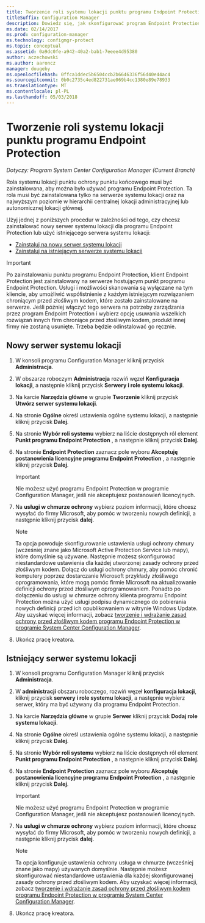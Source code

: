 ```yaml
---
title: Tworzenie roli systemu lokacji punktu programu Endpoint Protection
titleSuffix: Configuration Manager
description: Dowiedz się, jak skonfigurować program Endpoint Protection do zarządzania zabezpieczeniami i złośliwego oprogramowania na komputerach klienckich programu Configuration Manager.
ms.date: 02/14/2017
ms.prod: configuration-manager
ms.technology: configmgr-protect
ms.topic: conceptual
ms.assetid: 0a9dc0fe-a942-40a2-bab1-7eeee4d95380
author: aczechowski
ms.author: aaroncz
manager: dougeby
ms.openlocfilehash: 0ffca1ddec5b6504ccb2b6646336f56d40e44ac4
ms.sourcegitcommit: 0b0c2735c4ed822731ae069b4cc1380e89e78933
ms.translationtype: MT
ms.contentlocale: pl-PL
ms.lasthandoff: 05/03/2018
---
```

# <a name="create-an-endpoint-protection-point-site-system-role"></a>Tworzenie roli systemu lokacji punktu programu Endpoint Protection

*Dotyczy: Program System Center Configuration Manager (Current Branch)*

 Rola systemu lokacji punktu ochrony punktu końcowego musi być zainstalowana, aby można było używać programu Endpoint Protection. Ta rola musi być zainstalowana tylko na serwerze systemu lokacji oraz na najwyższym poziomie w hierarchii centralnej lokacji administracyjnej lub autonomicznej lokacji głównej.

 Użyj jednej z poniższych procedur w zależności od tego, czy chcesz zainstalować nowy serwer systemu lokacji dla programu Endpoint Protection lub użyć istniejącego serwera systemu lokacji:
 - [Zainstaluj na nowy serwer systemu lokacji](#new-site-system-server)
 - [Zainstaluj na istniejącym serwerze systemu lokacji](#existing-site-system-server)

> [!IMPORTANT]
>  Po zainstalowaniu punktu programu Endpoint Protection, klient Endpoint Protection jest zainstalowany na serwerze hostującym punkt programu Endpoint Protection. Usługi i możliwości skanowania są wyłączane na tym kliencie, aby umożliwić współistnienie z każdym istniejącym rozwiązaniem chroniącym przed złośliwym kodem, które zostało zainstalowane na serwerze. Jeśli później włączyć tego serwera na potrzeby zarządzania przez program Endpoint Protection i wybierz opcję usuwania wszelkich rozwiązań innych firm chroniące przed złośliwym kodem, produkt innej firmy nie zostaną usunięte. Trzeba będzie odinstalować go ręcznie.

## <a name="new-site-system-server"></a>Nowy serwer systemu lokacji

1.  W konsoli programu Configuration Manager kliknij przycisk **Administracja**.

2.  W obszarze roboczym **Administracja** rozwiń węzeł **Konfiguracja lokacji**, a następnie kliknij przycisk **Serwery i role systemu lokacji**.

3.  Na karcie **Narzędzia główne** w grupie **Tworzenie** kliknij przycisk **Utwórz serwer systemu lokacji**.

4.  Na stronie **Ogólne** określ ustawienia ogólne systemu lokacji, a następnie kliknij przycisk **Dalej**.

5.  Na stronie **Wybór roli systemu** wybierz na liście dostępnych ról element **Punkt programu Endpoint Protection** , a następnie kliknij przycisk **Dalej**.

6.  Na stronie **Endpoint Protection** zaznacz pole wyboru **Akceptuję postanowienia licencyjne programu Endpoint Protection** , a następnie kliknij przycisk **Dalej**.

    > [!IMPORTANT]
    >  Nie możesz użyć programu Endpoint Protection w programie Configuration Manager, jeśli nie akceptujesz postanowień licencyjnych.

7.  Na **usługi w chmurze ochrony** wybierz poziom informacji, które chcesz wysyłać do firmy Microsoft, aby pomóc w tworzeniu nowych definicji, a następnie kliknij przycisk **dalej**.

    > [!NOTE]
    >  Ta opcja powoduje skonfigurowanie ustawienia usługi ochrony chmury (wcześniej znane jako Microsoft Active Protection Service lub mapy), które domyślnie są używane. Następnie możesz skonfigurować niestandardowe ustawienia dla każdej utworzonej zasady ochrony przed złośliwym kodem. Dołącz do usługi ochrony chmury, aby pomóc chronić komputery poprzez dostarczanie Microsoft przykłady złośliwego oprogramowania, które mogą pomóc firmie Microsoft na aktualizowanie definicji ochrony przed złośliwym oprogramowaniem. Ponadto po dołączeniu do usługi w chmurze ochrony klienta programu Endpoint Protection można użyć usługi podpisu dynamicznego do pobierania nowych definicji przed ich opublikowaniem w witrynie Windows Update. Aby uzyskać więcej informacji, zobacz [tworzenie i wdrażanie zasad ochrony przed złośliwym kodem programu Endpoint Protection w programie System Center Configuration Manager](endpoint-antimalware-policies.md).

8.  Ukończ pracę kreatora.


## <a name="existing-site-system-server"></a>Istniejący serwer systemu lokacji

1.  W konsoli programu Configuration Manager kliknij przycisk **Administracja**.

2.  W **administracji** obszaru roboczego, rozwiń węzeł **konfiguracja lokacji**, kliknij przycisk **serwery i role systemu lokacji**, a następnie wybierz serwer, który ma być używany dla programu Endpoint Protection.

3.  Na karcie **Narzędzia główne** w grupie **Serwer** kliknij przycisk **Dodaj role systemu lokacji**.

4.  Na stronie **Ogólne** określ ustawienia ogólne systemu lokacji, a następnie kliknij przycisk **Dalej**.

5.  Na stronie **Wybór roli systemu** wybierz na liście dostępnych ról element **Punkt programu Endpoint Protection** , a następnie kliknij przycisk **Dalej**.

6.  Na stronie **Endpoint Protection** zaznacz pole wyboru **Akceptuję postanowienia licencyjne programu Endpoint Protection** , a następnie kliknij przycisk **Dalej**.

    > [!IMPORTANT]
    >  Nie możesz użyć programu Endpoint Protection w programie Configuration Manager, jeśli nie akceptujesz postanowień licencyjnych.

7.  Na **usługi w chmurze ochrony** wybierz poziom informacji, które chcesz wysyłać do firmy Microsoft, aby pomóc w tworzeniu nowych definicji, a następnie kliknij przycisk **dalej**.

    > [!NOTE]
    >  Ta opcja konfiguruje ustawienia ochrony usługa w chmurze (wcześniej znane jako mapy) używanych domyślnie. Następnie możesz skonfigurować niestandardowe ustawienia dla każdej skonfigurowanej zasady ochrony przed złośliwym kodem. Aby uzyskać więcej informacji, zobacz [tworzenie i wdrażanie zasad ochrony przed złośliwym kodem programu Endpoint Protection w programie System Center Configuration Manager](endpoint-antimalware-policies.md).

8.  Ukończ pracę kreatora.
